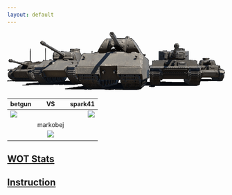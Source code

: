 ```yaml
---
layout: default
---
```


![](./images/tanks.png)

| betgun  |    VS     | spark41 |
| ------- | :-------: | ------: |
| ![](https://api.tomato.gg/signatures/eu/532865830)   |  | ![](https://api.tomato.gg/signatures/eu/545357743)    |
| | markobej | |
| | ![](https://api.tomato.gg/signatures/eu/532698430) | |

## [WOT Stats](./wot.html)

## [Instruction](./instruction.html)
